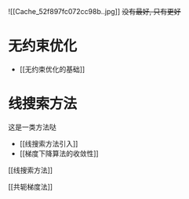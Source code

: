 ![[Cache_52f897fc072cc98b..jpg]]
~~没有最好, 只有更好~~
# 无约束优化
-  [[无约束优化的基础]]

# 线搜索方法
这是一类方法哒
-  [[线搜索方法引入]]
-  [[梯度下降算法的收敛性]]

[[线搜索方法]]

[[共轭梯度法]]